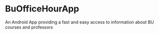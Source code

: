 # BuOfficeHourApp
An Android App providing a fast and easy access to information about BU courses and professors
